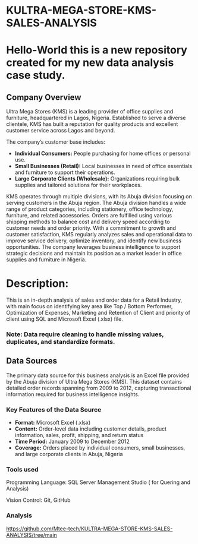 # KULTRA-MEGA-STORE-KMS-SALES-ANALYSIS

# Hello-World this is a new repository created for my new data analysis case study.

## Company Overview
Ultra Mega Stores (KMS) is a leading provider of office supplies and furniture, headquartered in Lagos, Nigeria. Established to serve a diverse clientele, KMS has built a reputation for quality products and excellent customer service across Lagos and beyond.

The company’s customer base includes:
- **Individual Consumers:** People purchasing for home offices or personal use.
- **Small Businesses (Retail):** Local businesses in need of office essentials and furniture to support their operations.
- **Large Corporate Clients (Wholesale):** Organizations requiring bulk supplies and tailored solutions for their workplaces.

KMS operates through multiple divisions, with its Abuja division focusing on serving customers in the Abuja region. The Abuja division handles a wide range of product categories, including stationery, office technology, furniture, and related accessories. Orders are fulfilled using various shipping methods to balance cost and delivery speed according to customer needs and order priority.
With a commitment to growth and customer satisfaction, KMS regularly analyzes sales and operational data to improve service delivery, optimize inventory, and identify new business opportunities. The company leverages business intelligence to support strategic decisions and maintain its position as a market leader in office supplies and furniture in Nigeria.

# Description:
This is an in-depth analysis of sales and order data for a Retail Industry, with main focus on identifying key area like Top / Bottom Performer,
Optimization of Expenses, Marketing and Retention of Client and priority of client using SQL and Microsoft Excel (.xlsx) file.
### Note: Data require cleaning to handle missing values, duplicates, and standardize formats.

##  Data Sources

The primary data source for this business analysis is an Excel file provided by the Abuja division of Ultra Mega Stores (KMS). This dataset contains detailed order records spanning from 2009 to 2012, capturing transactional information required for business intelligence insights.

### Key Features of the Data Source

- **Format:** Microsoft Excel (.xlsx)
- **Content:** Order-level data including customer details, product information, sales, profit, shipping, and return status
- **Time Period:** January 2009 to December 2012
- **Coverage:** Orders placed by individual consumers, small businesses, and large corporate clients in Abuja, Nigeria



### Tools used
Programming Language: SQL Server Management Studio ( for Quering and Analysis)

Vision Control: Git, GitHub


### Analysis
https://github.com/Mtee-tech/KULTRA-MEGA-STORE-KMS-SALES-ANALYSIS/tree/main



